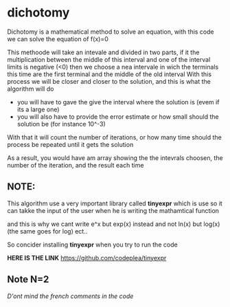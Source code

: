 # dichotomy
Dichotomy is a mathematical method to solve an equation, with this code we can  solve the equation of f(x)=0

This methoode will take an intevale and divided in two parts, if it the multiplication between the middle of  this interval and one of the interval limits is negative (<0) then we choose a nea intervale in wich the terminals this time are the first terminal and the middle of the old interval
With this process we will be closer and closer to the solution, and this  is what the algorithm will do


- you will have to gave the give the interval where the solution is (evem if its a large one)
- you will also have to provide the error estimate or how small should the solution be (for instance 10^-3)

With that it will count the number of iterations, or how many time should the process be repeated until it gets the solution


As a result, you would have am array showing the the intevrals choosen, the number of the iteration, and the result each time

## NOTE:

This algorithm use a very important library called **tinyexpr** which is use so it can takke the input of the user when he is writing the mathamtical function

and this is why we cant write e^x but exp(x) instead
and not ln(x) but log(x) (the same goes for log) ect.. 

So concider installing **tinyexpr** when you try to run the code 

**HERE IS THE LINK**
https://github.com/codeplea/tinyexpr

## Note N=2
*D'ont mind the french comments in the code*
